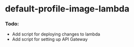 # default-profile-image-lambda


### Todo:
* Add script for deploying changes to lambda
* Add script for setting up API Gateway
